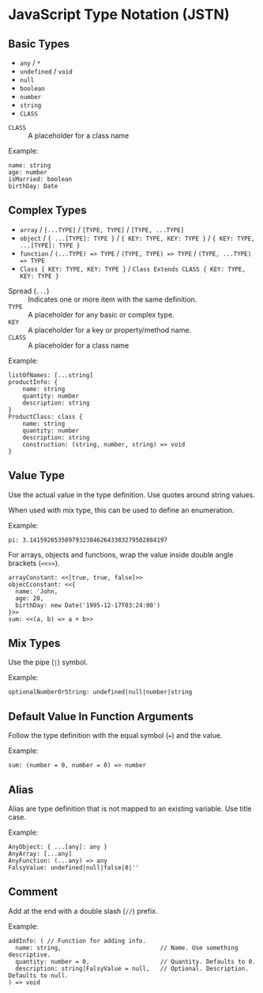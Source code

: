 # JavaScript Type Notation (JSTN)

## Basic Types

- `any` / `*`
- `undefined` / `void`
- `null`
- `boolean`
- `number`
- `string`
- `CLASS`

<dl>
<dt><code>CLASS</code></dt>
<dd>A placeholder for a class name</dd>
</dl>

Example:

```
name: string
age: number
isMarried: boolean
birthDay: Date
```

## Complex Types

- `array` / `[...TYPE]` / `[TYPE, TYPE]` / `[TYPE, ...TYPE]`
- `object` / `{ ...[TYPE]: TYPE }` / `{ KEY: TYPE, KEY: TYPE }` / `{ KEY: TYPE, ...[TYPE]: TYPE }`
- `function` / `(...TYPE) => TYPE` / `(TYPE, TYPE) => TYPE` / `(TYPE, ...TYPE) => TYPE`
- `Class { KEY: TYPE, KEY: TYPE }` / `Class Extends CLASS { KEY: TYPE, KEY: TYPE }`

<dl>
<dt>Spread (<code>...</code>)</dt>
<dd>Indicates one or more item with the same definition.</dd>

<dt><code>TYPE</code></dt>
<dd>A placeholder for any basic or complex type.</dd>

<dt><code>KEY</code></dt>
<dd>A placeholder for a key or property/method name.</dd>

<dt><code>CLASS</code></dt>
<dd>A placeholder for a class name</dd>
</dl>

Example:

```
listOfNames: [...string]
productInfo: { 
	name: string
	quantity: number
	description: string
}
ProductClass: class {
	name: string
	quantity: number
	description: string
	construction: (string, number, string) => void
}
```

## Value Type

Use the actual value in the type definition. Use quotes around string values.

When used with mix type, this can be used to define an enumeration.

Example:

```
pi: 3.141592653589793238462643383279502884197
```

For arrays, objects and functions, wrap the value inside double angle brackets (`<<>>`).

```
arrayConstant: <<[true, true, false]>>
objecCconstant: <<{ 
  name: 'John,
  age: 20,
  birthDay: new Date('1995-12-17T03:24:00')
}>>
sum: <<(a, b) => a + b>>
```

## Mix Types

Use the pipe (`|`) symbol.

Example:

```
optionalNumberOrString: undefined|null|number|string
```

## Default Value In Function Arguments

Follow the type definition with the equal symbol (`=`) and the value.

Example:

```
sum: (number = 0, number = 0) => number
```

## Alias

Alias are type definition that is not mapped to an existing variable. Use title case.

Example:

```
AnyObject: { ...[any]: any }
AnyArray: [...any]
AnyFunction: (...any) => any
FalsyValue: undefined|null|false|0|''
```

## Comment

Add at the end with a double slash (`//`) prefix.

Example:

```
addInfo: ( // Function for adding info.
  name: string,                            // Name. Use something descriptive.
  quantity: number = 0,                    // Quantity. Defaults to 0.
  description: string|FalsyValue = null,   // Optional. Description. Defaults to null.
) => void
```
